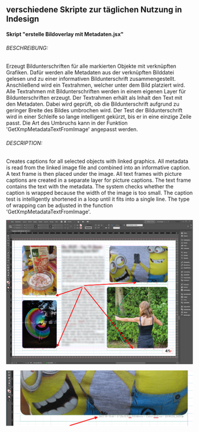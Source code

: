 ## verschiedene Skripte zur täglichen Nutzung in Indesign

#### Skript "erstelle Bildoverlay mit Metadaten.jsx"

###### BESCHREIBUNG:

Erzeugt Bildunterschriften für alle markierten Objekte mit verknüpften Grafiken.
Dafür werden alle Metadaten aus der verknüpften Bilddatei gelesen und zu einer informativen Bildunterschrift zusammengestellt. 
Anschließend wird ein Textrahmen, welcher unter dem Bild platziert wird. 
Alle Textrahmen mit Bildunterschriften werden in einem eigenen Layer für Bildunterschriften erzeugt. 
Der Textrahmen erhält als Inhalt den Text mit den Metadaten. 
Dabei wird geprüft, ob die Bildunterschrift aufgrund zu geringer Breite des Bildes umbrochen wird. 
Der Test der Bildunterschrift wird in einer Schleife so lange intelligent gekürzt, bis er in eine einzige Zeile passt.
Die Art des Umbruchs kann in der Funktion 'GetXmpMetadataTextFromImage' angepasst werden. 

###### DESCRIPTION: 
Creates captions for all selected objects with linked graphics.
All metadata is read from the linked image file and combined into an informative caption. 
A text frame is then placed under the image. All text frames with picture captions are created in a separate layer for picture captions. 
The text frame contains the text with the metadata. The system checks whether the caption is wrapped because the width of the image is too small. The caption test is intelligently shortened in a loop until it fits into a single line.
The type of wrapping can be adjusted in the function 'GetXmpMetadataTextFromImage'. 

![indesign_whole_page](fig/indesign_whole_page.png)



![indesign_detail](fig/indesign_detail.png)
